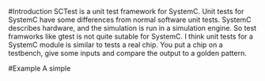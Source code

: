 #Introduction
SCTest is a unit test framework for SystemC.
Unit tests for SystemC have some differences from normal software unit tests. SystemC describes hardware, and the simulation is run in a simulation engine. So test framworks like gtest is not quite sutable for SystemC. I think unit tests for a SystemC module is similar to tests a real chip. You put a chip on a testbench, give some inputs and compare the output to a golden pattern.

#Example
A simple 

